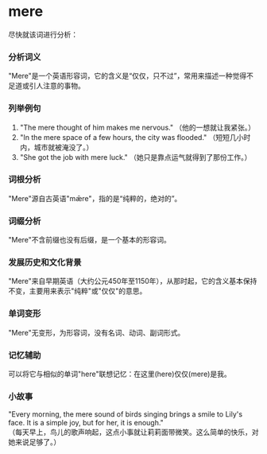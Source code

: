 # mere

尽快就该词进行分析：

  

### 分析词义

  

"Mere"是一个英语形容词，它的含义是“仅仅，只不过”，常用来描述一种觉得不足道或引人注意的事物。

  

### 列举例句

  

1.  "The mere thought of him makes me nervous." （他的一想就让我紧张。）
2.  "In the mere space of a few hours, the city was flooded." （短短几小时内，城市就被淹没了。）
3.  "She got the job with mere luck." （她只是靠点运气就得到了那份工作。）

  

### 词根分析

  

"Mere"源自古英语"mǣre"，指的是“纯粹的，绝对的”。

  

### 词缀分析

  

"Mere"不含前缀也没有后缀，是一个基本的形容词。

  

### 发展历史和文化背景

  

"Mere"来自早期英语（大约公元450年至1150年），从那时起，它的含义基本保持不变，主要用来表示"纯粹"或"仅仅"的意思。

  

### 单词变形

  

"Mere"无变形，为形容词，没有名词、动词、副词形式。

  

### 记忆辅助

  

可以将它与相似的单词"here"联想记忆：在这里(here)仅仅(mere)是我。

  

### 小故事

  

"Every morning, the mere sound of birds singing brings a smile to Lily's face. It is a simple joy, but for her, it is enough."  
（每天早上，鸟儿的歌声响起，这点小事就让莉莉面带微笑。这么简单的快乐，对她来说足够了。）
